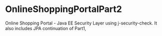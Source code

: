 # OnlineShoppingPortalPart2
Online Shopping Portal - Java EE Security Layer using j-security-check. It also includes JPA continuation of Part1,
